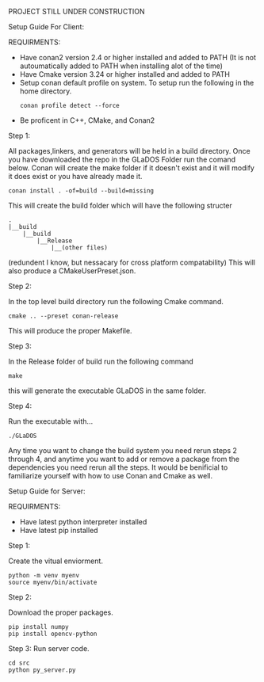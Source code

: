 PROJECT STILL UNDER CONSTRUCTION

Setup Guide For Client:

REQUIRMENTS:

  - Have conan2 version 2.4 or higher installed and added to PATH (It is not autoumatically added to PATH when installing alot of the time)
  - Have Cmake version 3.24 or higher installed and added to PATH
  - Setup conan default profile on system. To setup run the following in the home directory.
    ```
    conan profile detect --force
    ```
  - Be proficent in C++, CMake, and Conan2

Step 1:

All packages,linkers, and generators will be held in a build directory. Once you have downloaded the repo in the GLaDOS Folder run the comand below. Conan will create the make folder if it doesn't exist and it will modify it does exist or you have already made it.
```
conan install . -of=build --build=missing
```
This will create the build folder which will have the following structer
```
.
|__build
    |__build
        |__Release
            |__(other files)
```
(redundent I know, but nessacary for cross platform compatability)
This will also produce a CMakeUserPreset.json.

Step 2:

In the top level build directory run the following Cmake command.

```
cmake .. --preset conan-release
```

This will produce the proper Makefile.

Step 3:

In the Release folder of build run the following command
```
make
```
this will generate the executable GLaDOS in the same folder.

Step 4:

Run the executable with...
```
./GLaDOS
```

Any time you want to change the build system you need rerun steps 2 through 4, and anytime you want to add or remove a package from the dependencies you need rerun all the steps. It would be benificial to familiarize yourself with how to use Conan and Cmake as well.

Setup Guide for Server:

REQUIRMENTS:

  - Have latest python interpreter installed
  - Have latest pip installed

Step 1:

Create the vitual enviorment.
```
python -m venv myenv
source myenv/bin/activate
```

Step 2:

Download the proper packages.
```
pip install numpy
pip install opencv-python
```

Step 3:
Run server code.
```
cd src
python py_server.py
```
